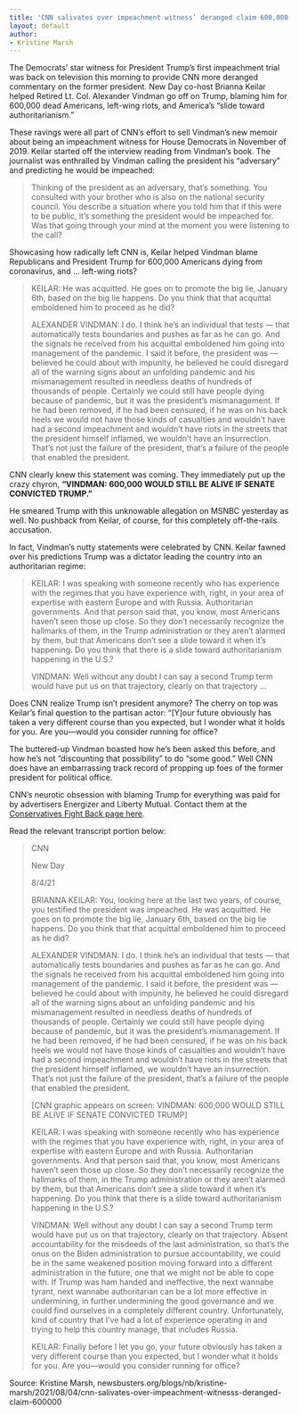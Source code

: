 ```yaml
---
title: 'CNN salivates over impeachment witness’ deranged claim 600,000 Americans died because Trump acquitted'
layout: default
author:
- Kristine Marsh
---
```


The Democrats’ star witness for President Trump’s first impeachment trial was back on television this morning to provide CNN more deranged commentary on the former president. New Day co-host Brianna Keilar helped Retired Lt. Col. Alexander Vindman go off on Trump, blaming him for 600,000 dead Americans, left-wing riots, and America’s “slide toward authoritarianism.”

These ravings were all part of CNN’s effort to sell Vindman’s new memoir about being an impeachment witness for House Democrats in November of 2019. Keilar started off the interview reading from Vindman’s book. The journalist was enthralled by Vindman calling the president his “adversary” and predicting he would be impeached:

> Thinking of the president as an adversary, that’s something. You consulted with your brother who is also on the national security council. You describe a situation where you told him that if this were to be public, it’s something the president would be impeached for. Was that going through your mind at the moment you were listening to the call?

Showcasing how radically left CNN is, Keilar helped Vindman blame Republicans and President Trump for 600,000 Americans dying from coronavirus, and … left-wing riots?

> KEILAR: He was acquitted. He goes on to promote the big lie, January 6th, based on the big lie happens. Do you think that that acquittal emboldened him to proceed as he did?
>
> ALEXANDER VINDMAN: I do. I think he’s an individual that tests — that automatically tests boundaries and pushes as far as he can go. And the signals he received from his acquittal emboldened him going into management of the pandemic. I said it before, the president was — believed he could about with impunity, he believed he could disregard all of the warning signs about an unfolding pandemic and his mismanagement resulted in needless deaths of hundreds of thousands of people. Certainly we could still have people dying because of pandemic, but it was the president’s mismanagement. If he had been removed, if he had been censured, if he was on his back heels we would not have those kinds of casualties and wouldn’t have had a second impeachment and wouldn’t have riots in the streets that the president himself inflamed, we wouldn’t have an insurrection. That’s not just the failure of the president, that’s a failure of the people that enabled the president.

CNN clearly knew this statement was coming. They immediately put up the crazy chyron, **“VINDMAN: 600,000 WOULD STILL BE ALIVE IF SENATE CONVICTED TRUMP.”**

He smeared Trump with this unknowable allegation on MSNBC yesterday as well. No pushback from Keilar, of course, for this completely off-the-rails accusation.

In fact, Vindman’s nutty statements were celebrated by CNN. Keilar fawned over his predictions Trump was a dictator leading the country into an authoritarian regime:

> KEILAR: I was speaking with someone recently who has experience with the regimes that you have experience with, right, in your area of expertise with eastern Europe and with Russia. Authoritarian governments. And that person said that, you know, most Americans haven’t seen those up close. So they don’t necessarily recognize the hallmarks of them, in the Trump administration or they aren’t alarmed by them, but that Americans don’t see a slide toward it when it’s happening. Do you think that there is a slide toward authoritarianism happening in the U.S.?
>
> VINDMAN: Well without any doubt I can say a second Trump term would have put us on that trajectory, clearly on that trajectory …

Does CNN realize Trump isn’t president anymore? The cherry on top was Keilar’s final question to the partisan actor: “[Y]our future obviously has taken a very different course than you expected, but I wonder what it holds for you. Are you—would you consider running for office?

The buttered-up Vindman boasted how he’s been asked this before, and how he’s not “discounting that possibility” to do “some good.” Well CNN does have an embarrassing track record of propping up foes of the former president for political office.

CNN’s neurotic obsession with blaming Trump for everything was paid for by advertisers Energizer and Liberty Mutual. Contact them at the [Conservatives Fight Back page here](https://www.mrc.org/conservatives-fight-back/).

Read the relevant transcript portion below:

> CNN
>
> New Day
>
> 8/4/21
>
> BRIANNA KEILAR: You, looking here at the last two years, of course, you testified the president was impeached. He was acquitted. He goes on to promote the big lie, January 6th, based on the big lie happens. Do you think that that acquittal emboldened him to proceed as he did?
>
> ALEXANDER VINDMAN: I do. I think he’s an individual that tests — that automatically tests boundaries and pushes as far as he can go. And the signals he received from his acquittal emboldened him going into management of the pandemic. I said it before, the president was — believed he could about with impunity, he believed he could disregard all of the warning signs about an unfolding pandemic and his mismanagement resulted in needless deaths of hundreds of thousands of people. Certainly we could still have people dying because of pandemic, but it was the president’s mismanagement. If he had been removed, if he had been censured, if he was on his back heels we would not have those kinds of casualties and wouldn’t have had a second impeachment and wouldn’t have riots in the streets that the president himself inflamed, we wouldn’t have an insurrection. That’s not just the failure of the president, that’s a failure of the people that enabled the president.
>
> [CNN graphic appears on screen: VINDMAN: 600,000 WOULD STILL BE ALIVE IF SENATE CONVICTED TRUMP]
>
> KEILAR: I was speaking with someone recently who has experience with the regimes that you have experience with, right, in your area of expertise with eastern Europe and with Russia. Authoritarian governments. And that person said that, you know, most Americans haven’t seen those up close. So they don’t necessarily recognize the hallmarks of them, in the Trump administration or they aren’t alarmed by them, but that Americans don’t see a slide toward it when it’s happening. Do you think that there is a slide toward authoritarianism happening in the U.S.?
>
> VINDMAN: Well without any doubt I can say a second Trump term would have put us on that trajectory, clearly on that trajectory. Absent accountability for the misdeeds of the last administration, so that’s the onus on the Biden administration to pursue accountability, we could be in the same weakened position moving forward into a different administration in the future, one that we might not be able to cope with. If Trump was ham handed and ineffective, the next wannabe tyrant, next wannabe authoritarian can be a lot more effective in undermining, in further undermining the good governance and we could find ourselves in a completely different country. Unfortunately, kind of country that I’ve had a lot of experience operating in and trying to help this country manage, that includes Russia.
>
> KEILAR: Finally before I let you go, your future obviously has taken a very different course than you expected, but I wonder what it holds for you. Are you—would you consider running for office?

Source: Kristine Marsh, newsbusters.org/blogs/nb/kristine-marsh/2021/08/04/cnn-salivates-over-impeachment-witnesss-deranged-claim-600000
